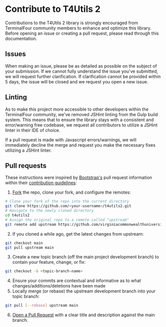 # Contribute to T4Utils 2

Contributions to the T4Utils 2 library is strongly encouraged from TerminalFour community members to enhance and optimize this library. Before opening an issue or creating a pull request, please read through this documentation.

## Issues

When making an issue, please be as detailed as possible on the subject of your submission. If we cannot fully understand the issue you've submitted, we will request further clarification. If clarification cannot be provided within 5 days, the issue will be closed and we request you open a new issue.

## Linting

As to make this project more accessible to other developers within the TerminalFour community, we've removed JSHint linting from the Gulp build system. This means that to ensure the library stays with a consistent and error/warning free codebase, we request all contributors to utilize a JSHint linter in their IDE of choice.

If a pull request is made with Javascript errors/warnings, we will immediately decline the merge and request you make the necessary fixes utilizing a JSHint linter.

## Pull requests

These instructions were inspired by [Bootstrap's](https://github.com/twbs/bootstrap/) pull request information within their [contribution guidelines](https://github.com/twbs/bootstrap/blob/main/.github/CONTRIBUTING.md):

1. [Fork](https://help.github.com/fork-a-repo/) the repo, clone your fork, and configure the remotes:

```bash
# Clone your fork of the repo into the current directory
git clone https://github.com/<your-username>/t4utils2.git
# Navigate to the newly cloned directory
cd t4utils2
# Assign the original repo to a remote called "upstream"
git remote add upstream https://github.com/virginiacommonwealthuniversity/t4utils2.git
```

2. If you cloned a while ago, get the latest changes from upstream:

```bash
git checkout main
git pull upstream main
```

3. Create a new topic branch (off the main project development branch) to contain your feature, change, or fix:

```bash
git checkout -b <topic-branch-name>
```

4. Ensure your commits are contextual and informative as to what changes/additions/deletions have been made
5. Locally merge (or rebase) the upstream development branch into your topic branch:

```bash
git pull [--rebase] upstream main
```

6. [Open a Pull Request](https://help.github.com/articles/using-pull-requests/) with a clear title and description against the main branch.
